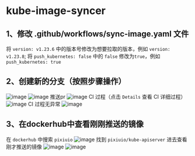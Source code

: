 # kube-image-syncer
## 1、修改 .github/workflows/sync-image.yaml 文件
将  `version: v1.23.6` 中的版本号修改为想要拉取的版本，例如 `version: v1.23.8`; 
将  `push_kubernetes: false` 中的 `false` 修改为`true`，例如 `push_kubernetes: true`
## 2、创建新的分支（按照步骤操作）
![image](https://user-images.githubusercontent.com/132827062/236986745-8cc7ce86-a995-4db9-8ca4-add4707374f1.png)
![image](https://user-images.githubusercontent.com/132827062/236986958-441a2f4b-b631-4786-99d9-f1f72a647533.png)
推送pr
![image](https://user-images.githubusercontent.com/132827062/236988576-d141621d-8f82-42a1-b271-20099bdef446.png)
CI 过程（点击 `Details` 查看 CI 详细过程）
![image](https://user-images.githubusercontent.com/132827062/236990461-5c15d6b9-be26-40f7-b8e8-20ab0540f6c0.png)
CI 过程无异常
![image](https://user-images.githubusercontent.com/132827062/236988927-7b4a302d-5a5f-4d3b-8159-4f180aeef0bd.png)
## 3、在dockerhub中查看刚刚推送的镜像
在 `dockerhub` 中搜索 `pixiuio` 
![image](https://user-images.githubusercontent.com/132827062/236989636-d84bd9d2-6709-4a6e-b808-7f70dd98d9de.png)
找到 `pixiuio/kube-apiserver` 进去查看刚才推送的镜像
![image](https://user-images.githubusercontent.com/132827062/236989963-8c586083-1869-40a4-9fc0-b6f6518ab729.png)
![image](https://user-images.githubusercontent.com/132827062/236990039-03d7af68-84ce-4cd8-8aec-7774cef3d5a5.png)





